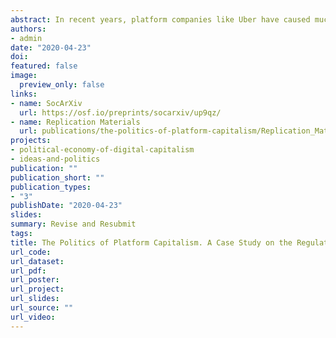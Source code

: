 ```yaml
---
abstract: In recent years, platform companies like Uber have caused much controversy. By disrupting markets and contesting regulatory regimes, they have come to epitomize both the promises and perils of platform capitalism. However, little attention has been paid to the politics of platform capitalism itself, that is, to the political processes in which platform are - or aren't - regulated. This paper starts filling this gap by developing, testing, and defending a framework based on three conceptual pillars&#58; coalitions, narratives and platform power. Using discourse network analysis and a case study on the regulation of Uber in New York, it shows that the success or failure of regulations depends on the ability of actors to mobilize broad coalition; that narratives affect the composition of these coalitions; and that platform companies have both unique political strengths and vulnerabilities. The paper contributes to the literatures on coalitional politics, ideational institutionalism, business power, and the politics of digital capitalism.
authors:
- admin
date: "2020-04-23"
doi:
featured: false
image:
  preview_only: false
links:
- name: SocArXiv
  url: https://osf.io/preprints/socarxiv/up9qz/
- name: Replication Materials
  url: publications/the-politics-of-platform-capitalism/Replication_Material_Seidl_Politics_of_Platform_Capitalism.zip
projects:
- political-economy-of-digital-capitalism
- ideas-and-politics
publication: ""
publication_short: ""
publication_types:
- "3"
publishDate: "2020-04-23"
slides:
summary: Revise and Resubmit
tags:
title: The Politics of Platform Capitalism. A Case Study on the Regulation of Uber in New York
url_code:
url_dataset:
url_pdf: 
url_poster:
url_project:
url_slides:
url_source: ""
url_video:
---
```

